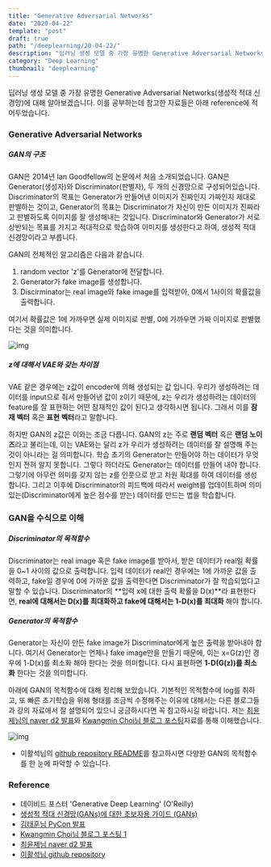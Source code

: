```yaml
---
title: "Generative Adversarial Networks"
date: "2020-04-22"
template: "post"
draft: true
path: "/deeplearning/20-04-22/"
description: "딥러닝 생성 모델 중 가장 유명한 Generative Adversarial Networks(생성적 적대 신경망)에 대해 알아보겠습니다. 이를 공부하는데 참고한 자료들은 아래 reference에 적어두었습니다. GAN은 2014년 Ian Goodfellow의 논문에서 처음 소개되었습니다."
category: "Deep Learning"
thumbnail: "deeplearning"
---
```


 딥러닝 생성 모델 중 가장 유명한 Generative Adversarial Networks(생성적 적대 신경망)에 대해 알아보겠습니다. 이를 공부하는데 참고한 자료들은 아래 reference에 적어두었습니다.

### Generative Adversarial Networks

##### GAN의 구조 

 GAN은 2014년 Ian Goodfellow의 논문에서 처음 소개되었습니다. GAN은 Generator(생성자)와 Discriminator(판별자), 두 개의 신경망으로 구성되어있습니다. Discriminator의 목표는 Generator가 만들어낸 이미지가 진짜인지 가짜인지 제대로 판별하는 것이고, Generator의 목표는 Discriminator가 자신이 만든 이미지가 진짜라고 판별하도록 이미지를 잘 생성해내는 것입니다. Discriminator와 Generator가 서로 상반되는 목표를 가지고 적대적으로 학습하여 이미지를 생성한다고 하여, 생성적 적대 신경망이라고 부릅니다. 

 GAN의 전체적인 알고리즘은 다음과 같습니다.

1. random vector 'z'를 Generator에 전달합니다.
2. Generator가 fake image를 생성합니다.
3. Discirminator는 real image와 fake image를 입력받아, 0에서 1사이의 확률값을 출력합니다.

여기서 확률값은 1에 가까우면 실제 이미지로 판별, 0에 가까우면 가짜 이미지로 판별했다는 것을 의미합니다. 

![img](../img/20-04-22-1.jpeg)

##### z에 대해서 VAE와 갖는 차이점 

 VAE 같은 경우에는 z값이 encoder에 의해 생성되는 값 입니다. 우리가 생성하려는 데이터를 input으로 줘서 만들어낸 값이 z이기 때문에, z는 우리가 생성하려는 데이터의 feature를 잘 표현하는 어떤 잠재적인 값이 된다고 생각하시면 됩니다. 그래서 이를 **잠재 벡터** 혹은 **표현 벡터**라고 말합니다.

 하지만 GAN의 z값은 이와는 조금 다릅니다. GAN의 z는 주로 **랜덤 벡터** 혹은 **랜덤 노이즈**라고 불리는데, 이는 VAE와는 달리 z가 우리가 생성하려는 데이터를 잘 설명해 주는 것이 아니라는 걸 의미합니다. 학습 초기의 Generator는 만들어야 하는 데이터가 무엇인지 전혀 알지 못합니다. 그렇다 하더라도 Generator는 데이터를 만들어 내야 합니다. 그렇기에 아무런 의미를 갖지 않는 z를 인풋으로 받고 차원 확대를 하여 데이터를 생성합니다. 그리고 이후에 Discriminator의 피드백에 따라서 weight를 업데이트하며 의미있는(Discriminator에게 높은 점수를 받는) 데이터를 만드는 법을 학습합니다.

### GAN을 수식으로 이해

##### Discriminator의 목적함수

 Discriminator는 real image 혹은 fake image를 받아서, 받은 데이터가 real일 확률을 0~1 사이의 값으로 출력합니다. 입력 데이터가 real인 경우에는 1에 가까운 값을 출력하고, fake일 경우에 0에 가까운 값을 출력한다면 Discriminator가 잘 학습되었다고 말할 수 있습니다. Discriminator의 **입력 x에 대한 출력 확률을 D(x)**라 표현한다면, **real에 대해서는 D(x)를 최대화하고 fake에 대해서는 1-D(x)를 최대화** 해야 합니다.

##### Generator의 목적함수

 Generator는 자신이 만든 fake image가 Discriminator에게 높은 출력을 받아내야 합니다. 여기서 Generator는 언제나 fake image만을 만들기 때문에, 이는 x=G(z)인 경우에 1-D(x)를 최소화 해야 한다는 것을 의미합니다. 다시 표현하면 **1-D(G(z))를 최소화** 한다는 것을 의미합니다.

 아래에 GAN의 목적함수에 대해 정리해 보았습니다. 기본적인 목적함수에 log를 취하고, 또 빠른 초기학습을 위해 형태를 조금씩 수정해주는 이유에 대해서는 다른 블로그들과 강의 자료에서 잘 설명되어 있으니 궁금하시다면 꼭 참고하시길 바랍니다. 저는 [최윤제님의 naver d2 발표](https://www.youtube.com/watch?v=odpjk7_tGY0)와 [Kwangmin Choi님 블로그 포스팅](https://learnai.tistory.com/3?category=699199)자료를 통해 이해했습니다.

![img](../img/20-04-22-2.jpeg) 

+ 이활석님의 [github repository README](https://github.com/hwalsuklee/tensorflow-generative-model-collections)를 참고하시면 다양한 GAN의 목적함수를 한 눈에 파악할 수 있습니다.

### Reference

- 데이비드 포스터 'Generative Deep Learning' (O'Reilly)
- [생성적 적대 신경망(GANs)에 대한 초보자용 가이드 (GANs)](https://pathmind.com/kr/wiki/generative-adversarial-network-gan)
- [김태훈님 PyCon 발표](https://www.youtube.com/watch?v=soJ-wDOSCf4)
- [Kwangmin Choi님 블로그 포스팅 1](https://learnai.tistory.com/3?category=699199)
- [최윤제님 naver d2 발표](https://www.youtube.com/watch?v=odpjk7_tGY0)
- [이활석님 github repository](https://github.com/hwalsuklee/tensorflow-generative-model-collections)